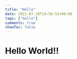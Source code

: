 ```yaml
---
title: "Hello"
date: 2022-07-28T14:56:53+09:00
tags: ["hello"]
comments: true
showToc: false
---
```

# Hello World!!